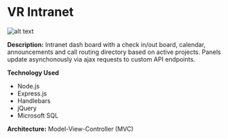 # VR Intranet
![alt text](http://eliot.tech/images/inout.gif "Intranet Dashboard")

**Description:**
Intranet dash board with a check in/out board, calendar, announcements and call routing directory based on active projects. Panels update asynchonously via ajax requests to custom API endpoints.

**Technology Used**
* Node.js
* Express.js
* Handlebars
* jQuery
* Microsoft SQL

**Architecture:** Model-View-Controller (MVC)